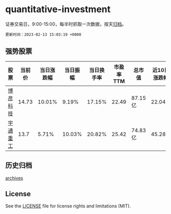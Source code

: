 # quantitative-investment

证券交易日，9:00-15:00，每半时抓取一次数据，按天[归档](archives)。

`更新时间：2023-02-13 15:03:19 +0800`

## 强势股票

|股票|当前价|当日涨跌幅|当日振幅|当日换手率|市盈率TTM|总市值|近10日涨跌幅|
|----|----|----|----|----|----|----|----|
|[博彦科技](https://xueqiu.com/S/SZ002649)|14.73|10.01%|9.19%|17.15%|22.49|87.15亿|22.04%|
|[宇通重工](https://xueqiu.com/S/SH600817)|13.7|5.71%|10.03%|20.82%|25.42|74.83亿|45.28%|

## 历史归档

[archives](archives)

## License

See the [LICENSE](LICENSE) file for license rights and limitations (MIT).